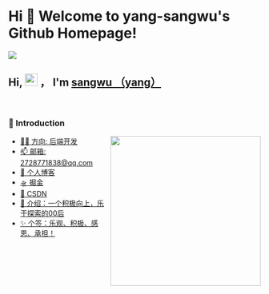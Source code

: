 # Hi 🎉 Welcome to yang-sangwu's Github Homepage!

<img src="https://readme-typing-svg.herokuapp.com/?lines=Welcome,%20visitor!;Hello%20Github%20World!&font=Roboto" />

 
## Hi, <img src="https://media.giphy.com/media/hvRJCLFzcasrR4ia7z/giphy.gif" width="25px"> ，  I'm <a href="http://yang-saiya.gitee.io/personal_blog_yaya/">sangwu （yang）</a>
 
<br>
 
### 🧠 Introduction
 
<img align="right" width="300" src="https://5b0988e595225.cdn.sohucs.com/images/20200504/cc14d246006e47d68da57176b16c41cc.gif" />
 
<!-- START_SECTION:brain -->
* <a href='http://yang-saiya.gitee.io/personal_blog_yaya/' target='_blank'>👷‍♂️ 方向: 后端开发</a>
* <a href='https://mail.qq.com/' target='_blank'>📫 邮箱: 2728771838@qq.com</a>
* <a href='http://yang-saiya.gitee.io/personal_blog_yaya/' target='_blank'>🚀 个人博客</a>
* <a href='https://juejin.cn/user/2483115919684301' target='_blank'>🛸 掘金</a>
* <a href='http://https://blog.csdn.net/Hubery_sky?spm=1000.2115.3001.5343' target='_blank'>🚟 CSDN</a>
* <a href='http://yang-saiya.gitee.io/personal_blog_yaya/' target='_blank'>🤳 介绍：一个积极向上，乐于探索的00后</a>
* <a href='http://yang-saiya.gitee.io/personal_blog_yaya/' target='_blank'>✨ 个签：乐观、积极、感恩、承担！</a>
<!-- END_SECTION:brain -->
 
</td></tr>
 
<tr><td>
 
<!-- END_SECTION:douban -->
 
</td></tr>
 
<tr><td>

